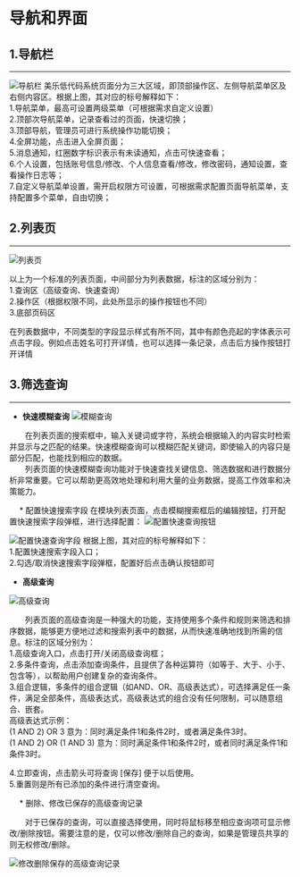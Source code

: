# 导航和界面
## 1.导航栏
---------------
![导航栏](https://mldocs.ks3-cn-beijing.ksyuncs.com/%E5%AF%BC%E8%88%AA%E5%92%8C%E7%95%8C%E9%9D%A2/%E5%AF%BC%E8%88%AA%E6%A0%8F.png)
美乐低代码系统页面分为三大区域，即顶部操作区、左侧导航菜单区及右侧内容区。根据上图，其对应的标号解释如下：  
1.导航菜单，最高可设置两级菜单（可根据需求自定义设置）  
2.顶部次导航菜单，记录查看过的页面，快速切换；  
3.顶部导航，管理员可进行系统操作功能切换；  
4.全屏功能，点击进入全屏页面；  
5.消息通知，红圈数字标识表示有未读通知，点击可快速查看；  
6.个人设置，包括账号信息/修改、个人信息查看/修改，修改密码，通知设置，查看操作日志等；  
7.自定义导航菜单设置，需开启权限方可设置，可根据需求配置页面导航菜单，支持配置多个菜单，自由切换；

## 2.列表页
---------------
![列表页](https://mldocs.ks3-cn-beijing.ksyuncs.com/%E5%AF%BC%E8%88%AA%E5%92%8C%E7%95%8C%E9%9D%A2/%E5%88%97%E8%A1%A8%E9%A1%B5.png)

以上为一个标准的列表页面，中间部分为列表数据，标注的区域分别为：  
1.查询区（高级查询、快速查询）  
2.操作区（根据权限不同，此处所显示的操作按钮也不同）  
3.底部页码区

在列表数据中，不同类型的字段显示样式有所不同，其中有颜色亮起的字体表示可点击字段。例如点击姓名可打开详情，也可以选择一条记录，点击后方操作按钮打开详情

## 3.筛选查询
---------------
* **快速模糊查询**
![模糊查询](https://mldocs.ks3-cn-beijing.ksyuncs.com/%E5%AF%BC%E8%88%AA%E5%92%8C%E7%95%8C%E9%9D%A2/%E6%A8%A1%E7%B3%8A%E6%9F%A5%E8%AF%A2.png)

&emsp;&emsp;在列表页面的搜索框中，输入关键词或字符，系统会根据输入的内容实时检索并显示与之匹配的结果。快速模糊查询可以模糊匹配关键词，即使输入的内容只是部分匹配，也能找到相应的数据。  
&emsp;&emsp;列表页面的快速模糊查询功能对于快速查找关键信息、筛选数据和进行数据分析非常重要。它可以帮助更高效地处理和利用大量的业务数据，提高工作效率和决策能力。

&emsp; * 配置快速搜索字段
在模块列表页面，点击模糊搜索框后的编辑按钮，打开配置快速搜索字段弹框，进行选择配置：
![配置快速查询按钮](https://mldocs.ks3-cn-beijing.ksyuncs.com/%E5%AF%BC%E8%88%AA%E5%92%8C%E7%95%8C%E9%9D%A2/%E9%85%8D%E7%BD%AE%E5%BF%AB%E9%80%9F%E6%9F%A5%E8%AF%A2%E5%85%A5%E5%8F%A3.png)

![配置快速查询字段](https://mldocs.ks3-cn-beijing.ksyuncs.com/%E5%AF%BC%E8%88%AA%E5%92%8C%E7%95%8C%E9%9D%A2/%E9%85%8D%E7%BD%AE%E5%BF%AB%E9%80%9F%E6%9F%A5%E8%AF%A2%E5%AD%97%E6%AE%B5.png)
根据上图，其对应的标号解释如下：  
1.配置快速搜索字段入口；  
2.勾选/取消快速搜索字段弹框，配置好后点击确认按钮即可

* **高级查询**

![高级查询](https://mldocs.ks3-cn-beijing.ksyuncs.com/%E5%AF%BC%E8%88%AA%E5%92%8C%E7%95%8C%E9%9D%A2/%E9%AB%98%E7%BA%A7%E6%9F%A5%E8%AF%A2.png)

&emsp;&emsp;列表页面的高级查询是一种强大的功能，支持使用多个条件和规则来筛选和排序数据，能够更方便地过滤和搜索列表中的数据，从而快速准确地找到所需的信息。标注的区域分别为：  
1.高级查询入口，点击打开/关闭高级查询框；  
2.多条件查询，点击添加查询条件，且提供了各种运算符（如等于、大于、小于、包含等），以帮助用户创建复杂的查询条件。  
3.组合逻辑，多条件的组合逻辑（如AND、OR、高级表达式），可选择满足任一条件，满足全部条件，高级表达式，高级表达式的组合没有任何限制，可以随意组合、嵌套。  
高级表达式示例：  
(1 AND 2) OR 3  意为：同时满足条件1和条件2时，或者满足条件3时。  
(1 AND 2) OR (1 AND 3) 意为：同时满足条件1和条件2时，或者同时满足条件1和条件3时。

4.立即查询，点击箭头可将查询 [保存] 便于以后使用。  
5.重置则是所有已添加的条件进行清空查询。

&emsp; * 删除、修改已保存的高级查询记录

&emsp;&emsp;对于已保存的查询，可以直接选择使用，同时将鼠标移至相应查询项可显示修改/删除按钮。需要注意的是，仅可以修改/删除自己的查询，如果是管理员共享的则无权修改/删除。

![修改删除保存的高级查询记录](https://mldocs.ks3-cn-beijing.ksyuncs.com/%E5%AF%BC%E8%88%AA%E5%92%8C%E7%95%8C%E9%9D%A2/%E4%BF%AE%E6%94%B9%E9%AB%98%E7%BA%A7%E6%9F%A5%E8%AF%A2%E8%AE%B0%E5%BD%95.png)
